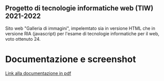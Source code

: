 ## Progetto di tecnologie informatiche web (TIW) 2021-2022
Sito web "Galleria di immagini", impelemtato sia in versione HTML che in versione RIA (javascript) per l'esame di tecnologie informatiche per il web, voto ottenuto 24.

# Documentazione e screenshot
[Link alla documentazione in pdf](https://github.com/fmorea/TIW-gallery/blob/main/Documentazione.pdf)